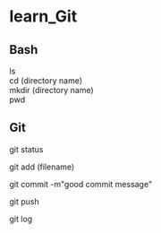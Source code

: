 # learn_Git
## Bash
ls <br> 
cd (directory name) <br> 
mkdir (directory name) <br> 
pwd <br>
<!--'ls' list files in current directory-->
<!--'cd' changes directory-->
<!--'mkdir' creates a new directory-->
<!--'pwd' prints working directory-->

## Git
git status <br>
<!--output displays status of current working directory-->
git add (filename) <br>
<!--adds file to staging area-->
git commit -m"good commit message" <br>
<!--save file changes-->
git push <br>
<!--sends changes to remote repository (github)-->
git log <br>
<!--output displays all commits of working directory-->
